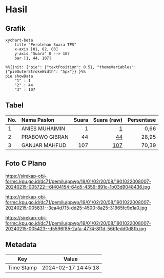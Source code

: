# Hasil

## Grafik

```mermaid
xychart-beta
    title "Perolehan Suara TPS"
    x-axis [01, 02, 03]
    y-axis "Suara" 0 --> 107
    bar [1, 44, 107]
```

```mermaid
%%{init: {"pie": {"textPosition": 0.5}, "themeVariables": {"pieOuterStrokeWidth": "5px"}} }%%
pie showData
    "1" : 1
    "2" : 44
    "3" : 107
```

## Tabel

| No. | Nama Paslon    | Suara | Suara (raw) | Persentase |
|:--- |:-------------- | -----:| -----------:| ----------:|
| 1   | ANIES MUHAIMIN | 1     | [1][p-1]    | 0,66       |
| 2   | PRABOWO GIBRAN | 44    | [44][p-2]   | 28,95      |
| 3   | GANJAR MAHFUD  | 107   | [107][p-3]  | 70,39      |


[p-1]: https://github.com/gigit-pemilu/pemilu-2024-19-kepulauan-bangka-belitung/blob/main/pilpres/hitung-suara/sub/19-kepulauan-bangka-belitung/sub/01-bangka/sub/02-belinyu/sub/2008-bintet/sub/007-tps/sub/paslon-1.txt
[p-2]: https://github.com/gigit-pemilu/pemilu-2024-19-kepulauan-bangka-belitung/blob/main/pilpres/hitung-suara/sub/19-kepulauan-bangka-belitung/sub/01-bangka/sub/02-belinyu/sub/2008-bintet/sub/007-tps/sub/paslon-2.txt
[p-3]: https://github.com/gigit-pemilu/pemilu-2024-19-kepulauan-bangka-belitung/blob/main/pilpres/hitung-suara/sub/19-kepulauan-bangka-belitung/sub/01-bangka/sub/02-belinyu/sub/2008-bintet/sub/007-tps/sub/paslon-3.txt

## Foto C Plano

https://sirekap-obj-formc.kpu.go.id/dc71/pemilu/ppwp/19/01/02/20/08/1901022008007-20240215-005722--6f404154-64d5-4359-891c-1b03d9048436.jpg

https://sirekap-obj-formc.kpu.go.id/dc71/pemilu/ppwp/19/01/02/20/08/1901022008007-20240215-005831--3ea4d715-dd25-4500-8a25-31965fc9e1a0.jpg

https://sirekap-obj-formc.kpu.go.id/dc71/pemilu/ppwp/19/01/02/20/08/1901022008007-20240215-005423--d5596f85-2afa-4774-8f1d-56b1edd0d8fb.jpg


## Metadata

| Key        | Value               |
| ---------- | ------------------- |
| Time Stamp | 2024-02-17 14:45:18 |



